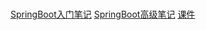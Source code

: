#

[SpringBoot入门笔记](/SpringBoot入门教程.md)
[SpringBoot高级笔记](/SpringBoot高级教程.md)
[课件](/supporting/SpringBoot课件.pdf)